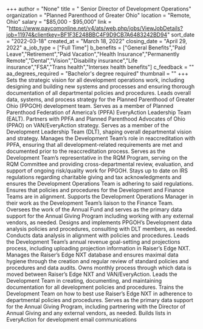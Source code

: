 +++
author = "None"
title = " Senior Director of Development Operations"
organization = "Planned Parenthood of Greater Ohio"
location = "Remote, Ohio"
salary = "$85,000 - $95,000"
link = "https://www.paycomonline.net/v4/ats/web.php/jobs/ViewJobDetails?job=11974&clientkey=BF1F3E248BBC4F9D9CB7A6483242BD94"
sort_date = "2022-03-18"
created_at = "March 18, 2022"
closing_date = "April 29, 2022"
a_job_type = ["Full Time"]
b_benefits = ["General Benefits","Paid Leave","Retirement","Paid Vacation","Health Insurance","Permanently Remote","Dental","Vision","Disability insurance","Life insurance","FSA","Trans health","Intersex health benefits"]
c_feedback = ""
aa_degrees_required = "Bachelor's degree required"
thumbnail = ""
+++
Sets the strategic vision for all development operations work, including designing and building new systems and processes and ensuring thorough documentation of all departmental policies and procedures.
Leads overall data, systems, and process strategy for the Planned Parenthood of Greater Ohio (PPGOH) development team.
Serves as a member of Planned Parenthood Federation of America’s (PPFA) EveryAction Leadership Team (EALT).
Partners with PPFA and Planned Parenthood Advocates of Ohio (PPAO) on VAN/EveryAction strategy.
Serves as a member of the Development Leadership Team (DLT), shaping overall departmental vision and strategy. 
Manages the Development Team’s role in reaccreditation with PPFA, ensuring that all development-related requirements are met and documented prior to the reaccreditation process.
Serves as the Development Team’s representative in the RQM Program, serving on the RQM Committee and providing cross-departmental review, evaluation, and support of ongoing risk/quality work for PPGOH.
Stays up to date on IRS regulations regarding charitable giving and tax acknowledgments and ensures the Development Operations Team is adhering to said regulations.
Ensures that policies and procedures for the Development and Finance Teams are in alignment.
Supports the Development Operations Manager in their work as the Development Team’s liaison to the Finance Team.
Oversees the work of the Annual Fund and serves as the primary data support for the Annual Giving Program including working with any external vendors, as needed.
Designs and implements PPGOH’s Development data analysis policies and procedures, consulting with DLT members, as needed.
Conducts data analysis in alignment with policies and procedures.
Leads the Development Team’s annual revenue goal-setting and projections process, including uploading projection information in Raiser’s Edge NXT.
Manages the Raiser’s Edge NXT database and ensures maximal data hygiene through the creation and regular review of standard policies and procedures and data audits.
Owns monthly process through which data is moved between Raiser’s Edge NXT and VAN/EveryAction.
Leads the Development Team in creating, documenting, and maintaining documentation for all development policies and procedures.
Trains the Development Team on how to best use Raiser’s Edge NXT in adherence to departmental policies and procedures.
Serves as the primary data support for the Annual Giving Program, including partnering with the Director of Annual Giving and any external vendors, as needed.
Builds lists in EveryAction for development email communications
